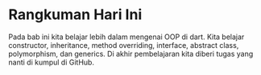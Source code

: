 # Rangkuman Hari Ini
Pada bab ini kita belajar lebih dalam mengenai OOP di dart. Kita belajar constructor, inheritance, method overriding, interface, abstract class, polymorphism, dan generics. Di akhir pembelajaran kita diberi tugas yang nanti di kumpul di GitHub.